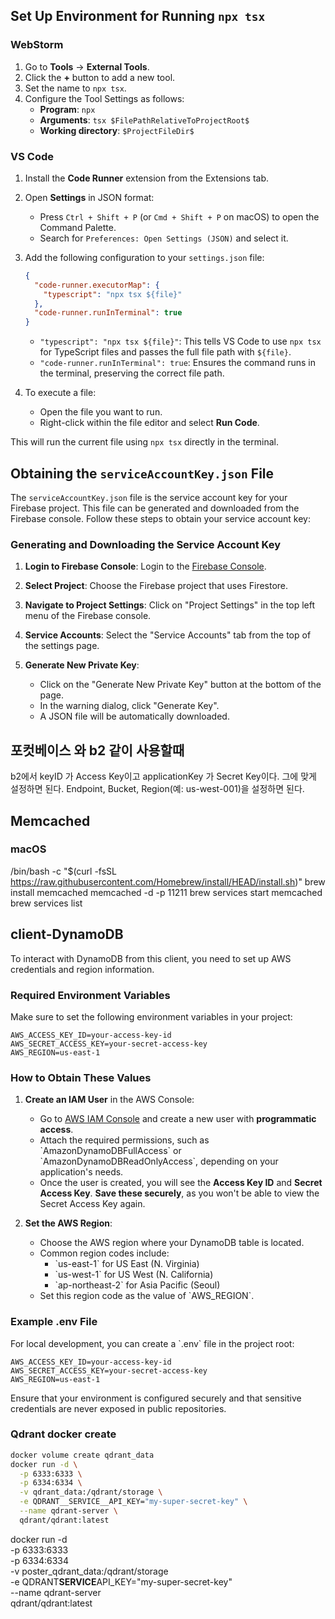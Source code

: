 ## Set Up Environment for Running `npx tsx`

### WebStorm

1. Go to **Tools** -> **External Tools**.
2. Click the **+** button to add a new tool.
3. Set the name to `npx tsx`.
4. Configure the Tool Settings as follows:
   - **Program**: `npx`
   - **Arguments**: `tsx $FilePathRelativeToProjectRoot$`
   - **Working directory**: `$ProjectFileDir$`

### VS Code

1. Install the **Code Runner** extension from the Extensions tab.
2. Open **Settings** in JSON format:
   - Press `Ctrl + Shift + P` (or `Cmd + Shift + P` on macOS) to open the Command Palette.
   - Search for `Preferences: Open Settings (JSON)` and select it.
3. Add the following configuration to your `settings.json` file:

   ```json
   {
     "code-runner.executorMap": {
       "typescript": "npx tsx ${file}"
     },
     "code-runner.runInTerminal": true
   }
   ```

   - `"typescript": "npx tsx ${file}"`: This tells VS Code to use `npx tsx` for TypeScript files and passes the full file path with `${file}`.
   - `"code-runner.runInTerminal": true`: Ensures the command runs in the terminal, preserving the correct file path.

4. To execute a file:
   - Open the file you want to run.
   - Right-click within the file editor and select **Run Code**.

This will run the current file using `npx tsx` directly in the terminal.

## Obtaining the `serviceAccountKey.json` File

The `serviceAccountKey.json` file is the service account key for your Firebase project. This file can be generated and downloaded from the Firebase console. Follow these steps to obtain your service account key:

### Generating and Downloading the Service Account Key

1. **Login to Firebase Console**: Login to the [Firebase Console](https://console.firebase.google.com/).

2. **Select Project**: Choose the Firebase project that uses Firestore.

3. **Navigate to Project Settings**: Click on "Project Settings" in the top left menu of the Firebase console.

4. **Service Accounts**: Select the "Service Accounts" tab from the top of the settings page.

5. **Generate New Private Key**:
   - Click on the "Generate New Private Key" button at the bottom of the page.
   - In the warning dialog, click "Generate Key".
   - A JSON file will be automatically downloaded.

## 포컷베이스 와 b2 같이 사용할때

b2에서 keyID 가 Access Key이고 applicationKey 가 Secret Key이다. 그에 맞게 설정하면 된다.
Endpoint, Bucket, Region(예: us-west-001)을 설정하면 된다.

## Memcached

### macOS

/bin/bash -c "$(curl -fsSL https://raw.githubusercontent.com/Homebrew/install/HEAD/install.sh)"
brew install memcached
memcached -d -p 11211
brew services start memcached
brew services list

## client-DynamoDB

To interact with DynamoDB from this client, you need to set up AWS credentials and region information.

### Required Environment Variables

Make sure to set the following environment variables in your project:

```plaintext
AWS_ACCESS_KEY_ID=your-access-key-id
AWS_SECRET_ACCESS_KEY=your-secret-access-key
AWS_REGION=us-east-1
```

### How to Obtain These Values

1. **Create an IAM User** in the AWS Console:

   - Go to [AWS IAM Console](https://console.aws.amazon.com/iam/) and create a new user with **programmatic access**.
   - Attach the required permissions, such as \`AmazonDynamoDBFullAccess\` or \`AmazonDynamoDBReadOnlyAccess\`, depending on your application's needs.
   - Once the user is created, you will see the **Access Key ID** and **Secret Access Key**. **Save these securely**, as you won't be able to view the Secret Access Key again.

2. **Set the AWS Region**:
   - Choose the AWS region where your DynamoDB table is located.
   - Common region codes include:
     - \`us-east-1\` for US East (N. Virginia)
     - \`us-west-1\` for US West (N. California)
     - \`ap-northeast-2\` for Asia Pacific (Seoul)
   - Set this region code as the value of \`AWS_REGION\`.

### Example .env File

For local development, you can create a \`.env\` file in the project root:

```dotenv
AWS_ACCESS_KEY_ID=your-access-key-id
AWS_SECRET_ACCESS_KEY=your-secret-access-key
AWS_REGION=us-east-1
```

Ensure that your environment is configured securely and that sensitive credentials are never exposed in public repositories.

### Qdrant docker create

```bash
docker volume create qdrant_data
docker run -d \
  -p 6333:6333 \
  -p 6334:6334 \
  -v qdrant_data:/qdrant/storage \
  -e QDRANT__SERVICE__API_KEY="my-super-secret-key" \
  --name qdrant-server \
  qdrant/qdrant:latest
```

docker run -d \
 -p 6333:6333 \
 -p 6334:6334 \
 -v poster_qdrant_data:/qdrant/storage \
 -e QDRANT**SERVICE**API_KEY="my-super-secret-key" \
 --name qdrant-server \
 qdrant/qdrant:latest
